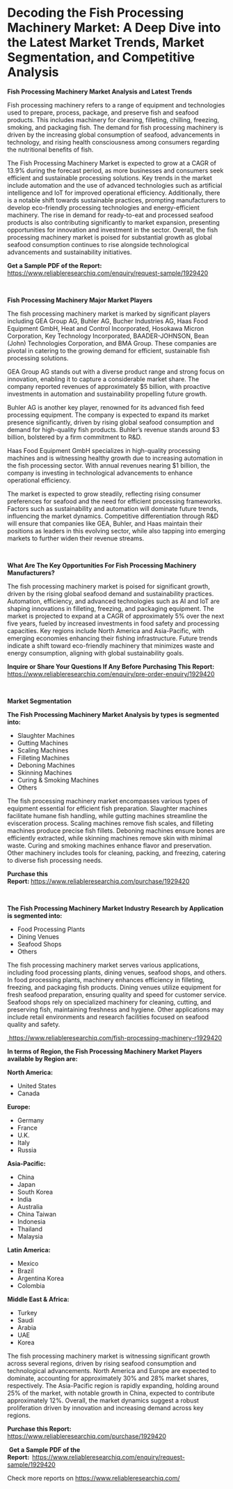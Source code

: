 <p><h1>Decoding the Fish Processing Machinery Market: A Deep Dive into the Latest Market Trends, Market Segmentation, and Competitive Analysis</h1></p><p><strong>Fish Processing Machinery Market Analysis and Latest Trends</strong></p>
<p><p>Fish processing machinery refers to a range of equipment and technologies used to prepare, process, package, and preserve fish and seafood products. This includes machinery for cleaning, filleting, chilling, freezing, smoking, and packaging fish. The demand for fish processing machinery is driven by the increasing global consumption of seafood, advancements in technology, and rising health consciousness among consumers regarding the nutritional benefits of fish.</p><p>The Fish Processing Machinery Market is expected to grow at a CAGR of 13.9% during the forecast period, as more businesses and consumers seek efficient and sustainable processing solutions. Key trends in the market include automation and the use of advanced technologies such as artificial intelligence and IoT for improved operational efficiency. Additionally, there is a notable shift towards sustainable practices, prompting manufacturers to develop eco-friendly processing technologies and energy-efficient machinery. The rise in demand for ready-to-eat and processed seafood products is also contributing significantly to market expansion, presenting opportunities for innovation and investment in the sector. Overall, the fish processing machinery market is poised for substantial growth as global seafood consumption continues to rise alongside technological advancements and sustainability initiatives.</p></p>
<p><strong>Get a Sample PDF of the Report:&nbsp;</strong> <a href="https://www.reliableresearchiq.com/enquiry/request-sample/1929420?utm_campaign=1129&utm_medium=2&utm_source=Github&utm_content=ia&utm_term=16012025&utm_id=fish-processing-machinery">https://www.reliableresearchiq.com/enquiry/request-sample/1929420</a></p>
<p>&nbsp;</p>
<p><strong>Fish Processing Machinery Major Market Players</strong></p>
<p><p>The fish processing machinery market is marked by significant players including GEA Group AG, Buhler AG, Bucher Industries AG, Haas Food Equipment GmbH, Heat and Control Incorporated, Hosokawa Micron Corporation, Key Technology Incorporated, BAADER-JOHNSON, Bean (John) Technologies Corporation, and BMA Group. These companies are pivotal in catering to the growing demand for efficient, sustainable fish processing solutions.</p><p>GEA Group AG stands out with a diverse product range and strong focus on innovation, enabling it to capture a considerable market share. The company reported revenues of approximately $5 billion, with proactive investments in automation and sustainability propelling future growth.</p><p>Buhler AG is another key player, renowned for its advanced fish feed processing equipment. The company is expected to expand its market presence significantly, driven by rising global seafood consumption and demand for high-quality fish products. Buhler’s revenue stands around $3 billion, bolstered by a firm commitment to R&D.</p><p>Haas Food Equipment GmbH specializes in high-quality processing machines and is witnessing healthy growth due to increasing automation in the fish processing sector. With annual revenues nearing $1 billion, the company is investing in technological advancements to enhance operational efficiency.</p><p>The market is expected to grow steadily, reflecting rising consumer preferences for seafood and the need for efficient processing frameworks. Factors such as sustainability and automation will dominate future trends, influencing the market dynamics. Competitive differentiation through R&D will ensure that companies like GEA, Buhler, and Haas maintain their positions as leaders in this evolving sector, while also tapping into emerging markets to further widen their revenue streams.</p></p>
<p>&nbsp;</p>
<p><strong>What Are The Key Opportunities For Fish Processing Machinery Manufacturers?</strong></p>
<p><p>The fish processing machinery market is poised for significant growth, driven by the rising global seafood demand and sustainability practices. Automation, efficiency, and advanced technologies such as AI and IoT are shaping innovations in filleting, freezing, and packaging equipment. The market is projected to expand at a CAGR of approximately 5% over the next five years, fueled by increased investments in food safety and processing capacities. Key regions include North America and Asia-Pacific, with emerging economies enhancing their fishing infrastructure. Future trends indicate a shift toward eco-friendly machinery that minimizes waste and energy consumption, aligning with global sustainability goals.</p></p>
<p><strong>Inquire or Share Your Questions If Any Before Purchasing This Report:</strong> <a href="https://www.reliableresearchiq.com/enquiry/pre-order-enquiry/1929420?utm_campaign=1129&utm_medium=2&utm_source=Github&utm_content=ia&utm_term=16012025&utm_id=fish-processing-machinery">https://www.reliableresearchiq.com/enquiry/pre-order-enquiry/1929420</a></p>
<p>&nbsp;</p>
<p><strong>Market Segmentation</strong></p>
<p><strong>The Fish Processing Machinery Market Analysis by types is segmented into:</strong></p>
<p><ul><li>Slaughter Machines</li><li>Gutting Machines</li><li>Scaling Machines</li><li>Filleting Machines</li><li>Deboning Machines</li><li>Skinning Machines</li><li>Curing & Smoking Machines</li><li>Others</li></ul></p>
<p><p>The fish processing machinery market encompasses various types of equipment essential for efficient fish preparation. Slaughter machines facilitate humane fish handling, while gutting machines streamline the evisceration process. Scaling machines remove fish scales, and filleting machines produce precise fish fillets. Deboning machines ensure bones are efficiently extracted, while skinning machines remove skin with minimal waste. Curing and smoking machines enhance flavor and preservation. Other machinery includes tools for cleaning, packing, and freezing, catering to diverse fish processing needs.</p></p>
<p><strong>Purchase this Report:&nbsp;</strong><a href="https://www.reliableresearchiq.com/purchase/1929420?utm_campaign=1129&utm_medium=2&utm_source=Github&utm_content=ia&utm_term=16012025&utm_id=fish-processing-machinery">https://www.reliableresearchiq.com/purchase/1929420</a></p>
<p>&nbsp;</p>
<p><strong>The Fish Processing Machinery Market Industry Research by Application is segmented into:</strong></p>
<p><ul><li>Food Processing Plants</li><li>Dining Venues</li><li>Seafood Shops</li><li>Others</li></ul></p>
<p><p>The fish processing machinery market serves various applications, including food processing plants, dining venues, seafood shops, and others. In food processing plants, machinery enhances efficiency in filleting, freezing, and packaging fish products. Dining venues utilize equipment for fresh seafood preparation, ensuring quality and speed for customer service. Seafood shops rely on specialized machinery for cleaning, cutting, and preserving fish, maintaining freshness and hygiene. Other applications may include retail environments and research facilities focused on seafood quality and safety.</p></p>
<p><a href="https://www.reliableresearchiq.com/fish-processing-machinery-r1929420?utm_campaign=1129&utm_medium=2&utm_source=Github&utm_content=ia&utm_term=16012025&utm_id=fish-processing-machinery">&nbsp;https://www.reliableresearchiq.com/fish-processing-machinery-r1929420</a></p>
<p><strong>In terms of Region, the Fish Processing Machinery Market Players available by Region are:</strong></p>
<p>
    <p> <strong> North America: </strong>
        <ul>
            <li>United States</li>
            <li>Canada</li>
        </ul>
        </p> 
    <p> <strong> Europe: </strong>
        <ul>
            <li>Germany</li>
            <li>France</li>
            <li>U.K.</li>
            <li>Italy</li>
            <li>Russia</li>
        </ul>
        </p> 
    <p> <strong> Asia-Pacific: </strong>
        <ul>
            <li>China</li>
            <li>Japan</li>
            <li>South Korea</li>
            <li>India</li>
            <li>Australia</li>
            <li>China Taiwan</li>
            <li>Indonesia</li>
            <li>Thailand</li>
            <li>Malaysia</li>
        </ul>
        </p> 
    <p> <strong> Latin America: </strong>
        <ul>
            <li>Mexico</li>
            <li>Brazil</li>
            <li>Argentina Korea</li>
            <li>Colombia</li>
        </ul>
        </p> 
    <p> <strong> Middle East & Africa: </strong>
        <ul>
            <li>Turkey</li>
            <li>Saudi</li>
            <li>Arabia</li>
            <li>UAE</li>
            <li>Korea</li>
        </ul>
    </p>
    </p>
<p><p>The fish processing machinery market is witnessing significant growth across several regions, driven by rising seafood consumption and technological advancements. North America and Europe are expected to dominate, accounting for approximately 30% and 28% market shares, respectively. The Asia-Pacific region is rapidly expanding, holding around 25% of the market, with notable growth in China, expected to contribute approximately 12%. Overall, the market dynamics suggest a robust proliferation driven by innovation and increasing demand across key regions.</p></p>
<p><strong>Purchase this Report: </strong><a href="https://www.reliableresearchiq.com/purchase/1929420?utm_campaign=1129&utm_medium=2&utm_source=Github&utm_content=ia&utm_term=16012025&utm_id=fish-processing-machinery">https://www.reliableresearchiq.com/purchase/1929420</a></p>
<p>&nbsp;<strong>Get a Sample PDF of the Report:&nbsp;&nbsp;</strong><a href="https://www.reliableresearchiq.com/enquiry/request-sample/1929420?utm_campaign=1129&utm_medium=2&utm_source=Github&utm_content=ia&utm_term=16012025&utm_id=fish-processing-machinery">https://www.reliableresearchiq.com/enquiry/request-sample/1929420</a></p>
<p><strong></strong></p>
<p>Check more reports on <a href="https://www.reliableresearchiq.com/?utm_campaign=1129&utm_medium=2&utm_source=Github&utm_content=ia&utm_term=16012025&utm_id=fish-processing-machinery">https://www.reliableresearchiq.com/</a></p>
